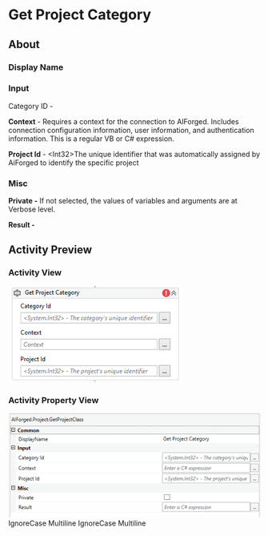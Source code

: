 # Get Project Category

## About

### Display Name

### Input

Category ID -

**Context** - Requires a context for the connection to AIForged. Includes connection configuration information, user information, and authentication information. This is a regular VB or C# expression.

**Project Id** - \<Int32>The unique identifier that was automatically assigned by AiForged to identify the specific project

### Misc

**Private -** If not selected, the values of variables and arguments are at Verbose level.

**Result -**

## Activity Preview

### Activity View

![](../../../assets/image%20%2811%29%20%281%29%20%282%29%20%281%29.png)
### Activity Property View

![](../../../assets/image%20%2851%29%20%281%29%20%281%29.png)
 IgnoreCase Multiline IgnoreCase Multiline

